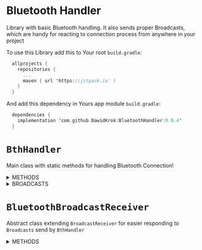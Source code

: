 # Bluetooth Handler
Library with basic Bluetooth handling.
It also sends proper Broadcasts, which are handy for reacting to connection process from anywhere in your project

To use this Library add this to Your root `build.gradle`:  
```Kotlin
  allprojects {
    repositories {
      ...
      maven { url 'https://jitpack.io' }
    }
  }
```
And add this dependency in Yours app module `build.gradle`:  
```Kotlin
  dependencies {
    implementation 'com.github.DawidKrok:BluetoothHandler:0.0.4'
  }
```

# `BthHandler`
Main class with static methods for handling Bluetooth Connection!

<details>
  <summary>METHODS</summary>

### **void** `checkBluetoothEnable(Activity activity)`  
  Checks if Bluetooth is enabled in a device. If not requests enabling it  
  ***activity***: activity needed for opening dialog requesting enabling Bluetooth  

### **void** `checkPermission(AppCompatActivity activity)`  
  Checks for user's permissions on dangerous features, in this case it will be [ACCESS_COARSE_LOCATION](https://developer.android.com/reference/android/Manifest.permission#ACCESS_COARSE_LOCATION)  
  If permission is not granted requests granting it.  
  Use before trying to find new devices in range.  
  ***activity***: activity needed for context on which permissions will be checked and showing dialog box asking for permission  
  
### **boolean** `findPairedDevice(Context context, String device_address)`  
  Finds paired device with given address and saves it in static variable as current device for later use  
  Can send broadcasts: `UNABLE_TO_CLOSE_SOCKET` `PAIRED_DEVICE_FOUND`  
  ***context***: needed for sending broadcasts  
  ***device_address***: MAC address of paired bluetooth device which we want to find  
  ***return***: whether device was found or not  

### **boolean** `connectWithDevice(Context context)`  
  Establishes connection with founded device. Should be used on separate Thread as it would block the one it'll be called on during connection  
  Can send broadcasts: `UNABLE_TO_GET_SOCKET` `UNABLE_TO_CLOSE_SOCKET` `UNABLE_TO_CONNECT` `UNABLE_TO_SET_IO_STREAM` `CONNECTING` `CONNECTED`  
  ***context***: needed for sending broadcasts  
  ***return***: whether device was found or not  
  
### **void** `sendData(Context context, String message)`  
  Sends data to currently connected device  
  Can send broadcasts: `UNABLE_TO_SEND_DATA`  
  ***context***: needed for sending broadcasts  
  ***message***: message to send to a device  
  
### **String** `readData(Context context)`  
  Reads data from currently connected device  
  Can send broadcasts: `UNABLE_TO_READ_DATA`  
  ***context***: needed for sending broadcasts  
  ***return***: read data  
</details>  

<details>
  <summary>BROADCASTS</summary>
  
  `UNABLE_TO_GET_SOCKET` - Failed to obtain BluetoothSocket from device  
  `UNABLE_TO_CLOSE_SOCKET` - Failed to close BluetoothSocket  
  `UNABLE_TO_CONNECT` - Failed to connect with a device  
  `UNABLE_TO_SET_IO_STREAM` - Failed to obtain InputStream and OutputStream from device  
  `UNABLE_TO_SEND_DATA` - Failed to send data to device  
  `UNABLE_TO_READ_DATA` - Failed to read data from device  
  `PAIRED_DEVICE_FOUND` - Founded paired BluetoothDevice  
  `CONNECTING` - Started connecting with device  
  `CONNECTED` - Successfully connected with device  
</details>  

# `BluetoothBroadcastReceiver`  
Abstract class extending `BroadcastReceiver` for easier responding to `Broadcasts` send by `BthHandler`  

<details>
  <summary>METHODS</summary>  
  
  ### **void** `onReceive(Context context, Intent intent)`  
    ` Inherited from `BroadcastReceiver`. Based on received `Broadcast` calls corresponding to it function.  
    Those functions have to be implemented in subclass  
  
  ### **void** `registerReceiver(Context context)`  
    Registers Receiver to listen for all `Broadcasts` send by `BthHandler`  
    ***context***: context on which Receiver will be registered  
  
  <details>  
    <summary>RESPONSE FUNCTIONS</summary>  
    
    Those are functions that are called in response to `Broadcasts` from `BthHandler`  
    Their bodies are empty by default, so their functionality have to be implemented in a subclass  
    
    
    **void** `unableToGetSocket()`  
      will be called in response to `UNABLE_TO_GET_SOCKET` `Broadcast`  
    
    public void unableToCloseSocket()
      will be called in response to `UNABLE_TO_CLOSE_SOCKET` `Broadcast`  
    
    public void unableToConnect()
      will be called in response to `UNABLE_TO_CONNECT` `Broadcast`  
    
    public void unableToSetIOStream()
      will be called in response to `UNABLE_TO_SET_IO_STREAM` `Broadcast`  
    
    public void unableToSendData()  
      will be called in response to `UNABLE_TO_SEND_DATA` `Broadcast`  
    
    public void unableToReadData()  
      will be called in response to `UNABLE_TO_READ_DATA` `Broadcast`  
    
    public void pairedDeviceFound()  
      will be called in response to `PAIRED_DEVICE_FOUND` `Broadcast`  
    
    public void connecting()  
      will be called in response to `CONNECTING` `Broadcast`  
    
    public void connected()  
      will be called in response to `CONNECTED` `Broadcast`  
    
  </details  
</details>  
